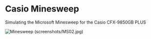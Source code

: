 Casio Minesweep
===============

Simulating the Microsoft Minesweep for the Casio CFX-9850GB PLUS

![Minesweep (screenshots/MS02.jpg)](https://github.com/lode/casio-chess/raw/master/screenshots/MS02.jpg)
